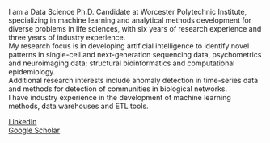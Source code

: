 I am a Data Science Ph.D. Candidate at Worcester Polytechnic Institute, specializing in machine learning and analytical methods development for diverse problems in life sciences, with six years of research experience and three years of industry experience.  
My research focus is in developing artificial intelligence to identify novel patterns in single-cell and next-generation sequencing data, psychometrics and neuroimaging data; structural bioinformatics and computational epidemiology.  
Additional research interests include anomaly detection in time-series data and methods for detection of communities in biological networks.  
I have industry experience in the development of machine learning methods, data warehouses and ETL tools.
  
[LinkedIn](https://www.linkedin.com/in/suhassrinivasan/)  
[Google Scholar](https://scholar.google.com/citations?user=0zwvilgAAAAJ)
